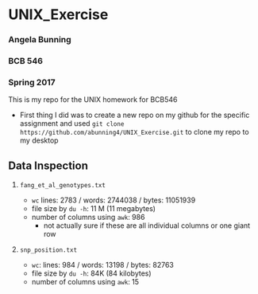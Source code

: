 # UNIX_Exercise
### Angela Bunning
### BCB 546
### Spring 2017

This is my repo for the UNIX homework for BCB546

* First thing I did was to create a new repo on my github for the specific assignment and used `git clone https://github.com/abunning4/UNIX_Exercise.git` to clone my repo to my desktop  

## Data Inspection

1. `fang_et_al_genotypes.txt` 

	* `wc` lines: 2783 / words: 2744038 / bytes: 11051939 
	* file size by `du -h`: 11 M (11 megabytes) 
	* number of columns using `awk`: 986 
		* not actually sure if these are all individual columns or one giant row

	
2. `snp_position.txt`  
	* `wc`: lines: 984 / words: 13198 / bytes: 82763
	* file size by `du -h`: 84K (84 kilobytes) 
	* number of columns using `awk`: 15